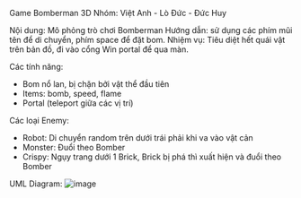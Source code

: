 Game Bomberman 3D
Nhóm: Việt Anh - Lò Đức - Đức Huy

Nội dung: Mô phỏng trò chơi Bomberman
Hướng dẫn: sử dụng các phím mũi tên để di chuyển, phím space để đặt bom.
Nhiệm vụ: Tiêu diệt hết quái vật trên bản đồ, đi vào cổng Win portal để qua màn.

Các tính năng:
+ Bom nổ lan, bị chặn bởi vật thể đầu tiên
+ Items: bomb, speed, flame
+ Portal (teleport giữa các vị trí)

Các loại Enemy:
+ Robot: Di chuyển random trên dưới trái phải khi va vào vật cản
+ Monster: Đuổi theo Bomber
+ Crispy: Ngụy trang dưới 1 Brick, Brick bị phá thì xuất hiện và đuổi theo Bomber

UML Diagram:
![image](https://user-images.githubusercontent.com/71742612/102047565-0fc68780-3e10-11eb-8bfd-9837e08e3ef7.png)
